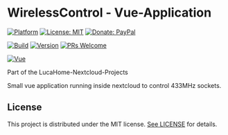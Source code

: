 # WirelessControl - Vue-Application

[![Platform](https://img.shields.io/badge/platform-Raspberry-blue.svg)](https://www.raspberrypi.org/)
[![License: MIT](https://img.shields.io/badge/License-MIT-blue.svg)](https://opensource.org/licenses/MIT)
[![Donate: PayPal](https://img.shields.io/badge/paypal-donate-blue.svg)](https://www.paypal.me/GuepardoApps)

[![Build](https://img.shields.io/badge/build-Success-green.svg)](./)
[![Version](https://img.shields.io/badge/version-v1.4.1-blue.svg)](./)
[![PRs Welcome](https://img.shields.io/badge/PRs-welcome-brightgreen.svg)](http://makeapullrequest.com)

[![Vue](https://img.shields.io/badge/lang-Vue-lightgreen.svg)](https://vuejs.org/)

Part of the LucaHome-Nextcloud-Projects

Small vue application running inside nextcloud to control 433MHz sockets.

## License

This project is distributed under the MIT license. [See LICENSE](LICENSE.md) for details.